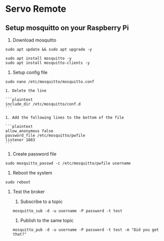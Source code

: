 # Servo Remote

## Setup mosquitto on your Raspberry Pi
1. Download mosquitto

```plaintext
sudo apt update && sudo apt upgrade -y

sudo apt install mosquitto -y
sudo apt install mosquitto-clients -y
```

1. Setup config file

  ```plaintext
  sudo nano /etc/mosquitto/mosquitto.conf
  ```

    1. Delete the line

    ```plaintext
    include_dir /etc/mosquitto/conf.d
    ```

    1. Add the following lines to the bottom of the file

    ```plaintext
    allow_anonymous false
    password_file /etc/mosquitto/pwfile
    listener 1883
    ```

1. Create password file

```plaintext
sudo mosquitto_passwd -c /etc/mosquitto/pwfile username
```

1. Reboot the system

```plaintext
sudo reboot
```

1. Test the broker
    1. Subscribe to a topic

    ```plaintext
    mosquitto_sub -d -u username -P password -t test
    ```

    1. Publish to the same topic

    ```plaintext
    mosquitto_pub -d -u username -P password -t test -m "Did you get that?"
    ```

#### 
